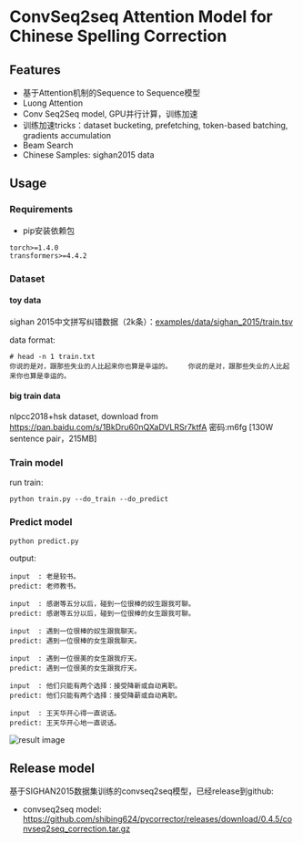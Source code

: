 # ConvSeq2seq Attention Model for Chinese Spelling Correction


## Features

* 基于Attention机制的Sequence to Sequence模型
* Luong Attention
* Conv Seq2Seq model, GPU并行计算，训练加速
* 训练加速tricks：dataset bucketing, prefetching, token-based batching, gradients accumulation
* Beam Search
* Chinese Samples: sighan2015 data

## Usage

### Requirements
* pip安装依赖包
```
torch>=1.4.0
transformers>=4.4.2
```

### Dataset

#### toy data
sighan 2015中文拼写纠错数据（2k条）：[examples/data/sighan_2015/train.tsv](https://github.com/shibing624/pycorrector/blob/master/examples/data/sighan_2015/train.tsv)

data format:
```
# head -n 1 train.txt
你说的是对，跟那些失业的人比起来你也算是辛运的。	你说的是对，跟那些失业的人比起来你也算是幸运的。
```


#### big train data

nlpcc2018+hsk dataset, download from https://pan.baidu.com/s/1BkDru60nQXaDVLRSr7ktfA  密码:m6fg [130W sentence pair，215MB] 

### Train model
run train:
```
python train.py --do_train --do_predict
```


### Predict model
```
python predict.py
```


output:
```
input  : 老是较书。
predict: 老师教书。

input  : 感谢等五分以后，碰到一位很棒的奴生跟我可聊。
predict: 感谢等五分以后，碰到一位很棒的女生跟我可聊。

input  : 遇到一位很棒的奴生跟我聊天。
predict: 遇到一位很棒的女生跟我聊天。

input  : 遇到一位很美的女生跟我疗天。
predict: 遇到一位很美的女生跟我疗天。

input  : 他们只能有两个选择：接受降新或自动离职。
predict: 他们只能有两个选择：接受降薪或自动离职。

input  : 王天华开心得一直说话。
predict: 王天华开心地一直说话。

```
![result image](https://github.com/shibing624/pycorrector/blob/master/docs/git_image/convseq2seq_ret.png)


## Release model
基于SIGHAN2015数据集训练的convseq2seq模型，已经release到github:

- convseq2seq model: https://github.com/shibing624/pycorrector/releases/download/0.4.5/convseq2seq_correction.tar.gz
